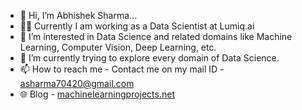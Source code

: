 - 👋 Hi, I’m Abhishek Sharma...
- 👨‍💻 Currently I am working as a Data Scientist at Lumiq.ai
- 👀 I’m interested in Data Science and related domains like Machine Learning, Computer Vision, Deep Learning, etc.
- 🌱 I’m currently trying to explore every domain of Data Science.
- 📫 How to reach me - Contact me on my mail ID - asharma70420@gmail.com
- 🌐 Blog - <a href='https://machinelearningprojects.net/'>machinelearningprojects.net</a>

<!---
sharmaji27/sharmaji27 is a ✨ special ✨ repository because its `README.md` (this file) appears on your GitHub profile.
You can click the Preview link to take a look at your changes.
--->
